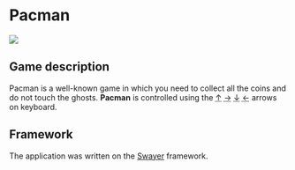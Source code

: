 # Pacman
![](https://easydrawingguides.com/wp-content/uploads/2021/09/Pacman-Pixel-Art-step-by-step-drawing-tutorial-step-10.png)

## Game description
Pacman is a well-known game in which you need to collect all the coins and do not touch the ghosts.
**Pacman** is controlled using the <abbr title="Arrow up">↑</abbr> <abbr title="Arrow right">→</abbr> <abbr title="Arrow down">↓</abbr> <abbr title="Arrow left">←</abbr> arrows on keyboard.

## Framework
The application was written on the [Swayer](https://github.com/rohiievych/swayer) framework.
